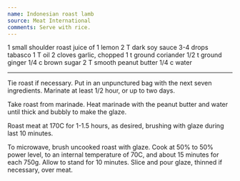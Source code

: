 ```yaml
---
name: Indonesian roast lamb
source: Meat International
comments: Serve with rice.
---
```


1 small shoulder roast
juice of 1 lemon
2 T dark soy sauce
3-4 drops tabasco
1 T oil
2 cloves garlic, chopped
1 t ground coriander
1/2 t ground ginger
1/4 c brown sugar
2 T smooth peanut butter
1/4 c water

---

Tie roast if necessary.  Put in an unpunctured bag with the next seven ingredients.  Marinate at least 1/2 hour, or up to two days. 

Take roast from marinade.  Heat marinade with the peanut butter and water until thick and bubbly to make the glaze.

Roast meat at 170C for 1-1.5 hours, as desired, brushing with glaze during last 10 minutes.  

To microwave, brush uncooked roast with glaze.  Cook at 50% to 50% power level, to an internal temperature of 70C, and about 15 minutes for each 750g.  Allow to stand for 10 minutes.  Slice and pour glaze, thinned if necessary, over meat.

